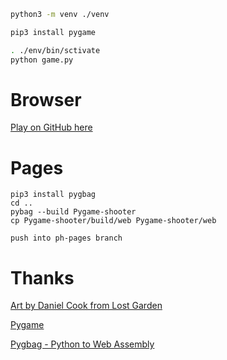 
```sh
python3 -m venv ./venv

pip3 install pygame

. ./env/bin/sctivate
python game.py 
```

# Browser


[Play on GitHub here](http://seryckd.github.io/Pygame-shooter/index.html)


# Pages

```
pip3 install pygbag
cd ..
pybag --build Pygame-shooter
cp Pygame-shooter/build/web Pygame-shooter/web

push into ph-pages branch
```


# Thanks

[Art by Daniel Cook from Lost Garden](https://lostgarden.home.blog/)

[Pygame](https://www.pygame.org)

[Pygbag - Python to Web Assembly](https://pygame-web.github.io)
